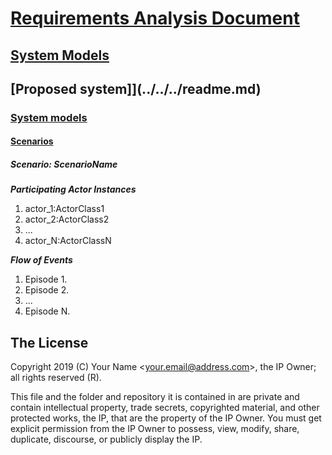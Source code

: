 # [Requirements Analysis Document](../../../../../readme.md)

## [System Models](../../../../readme.md)

## [Proposed system]](../../../readme.md)

### [System models](../../readme.md)

#### [Scenarios](./readme.md)

##### Scenario: ScenarioName

***Participating Actor Instances***

1. actor_1:ActorClass1
1. actor_2:ActorClass2
1. ...
1. actor_N:ActorClassN

***Flow of Events***

1. Episode 1.
1. Episode 2.
1. ...
1. Episode N.

## The License

Copyright 2019 (C) Your Name <<your.email@address.com>>, the IP Owner; all rights reserved (R).

This file and the folder and repository it is contained in are private and contain intellectual property, trade secrets, copyrighted material, and other protected works, the IP, that are the property of the IP Owner. You must get explicit permission from the IP Owner to possess, view, modify, share, duplicate, discourse, or publicly display the IP.
